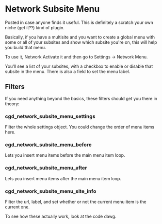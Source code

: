 Network Subsite Menu
====================

Posted in case anyone finds it useful.  This is definitely a scratch your own niche (get it??) kind of plugin.

Basically, if you have a multisite and you want to create a global menu with some or all of your subsites and show which subsite you're on, this will help you build that menu. 

To use it, Network Activate it and then go to Settings -> Network Menu.

You'll see a list of your subsites, with a checkbox to enable or disable that subsite in the menu. There is also a field to set the menu label. 

## Filters

If you need anything beyond the basics, these filters should get you there in theory:

### cgd_network_subsite_menu_settings

Filter the whole settings object.  You could change the order of menu items here. 

### cgd_network_subsite_menu_before

Lets you insert menu items before the main menu item loop. 

### cgd_network_subsite_menu_after

Lets you insert menu items after the main menu item loop. 

### cgd_network_subsite_menu_site_info

Filter the url, label, and set whether or not the current menu item is the current one. 

To see how these actually work, look at the code dawg. 

